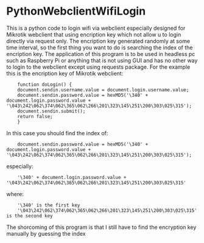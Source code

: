 # PythonWebclientWifiLogin
This is a python code to login wifi via webclient especially designed for Mikrotik webclient that using encription key which not allow u to login directly via request only. The encription key generated randomly at some time interval, so the first thing you want to do is searching the index of the encription key.
The application of this program is to be used in headless pc such as Raspberry Pi or anything that is not using GUI and has no other way to login to the webclient except using requests package.
For the example this is the encription key of Mikrotik webclient:

        function doLogin() {
        document.sendin.username.value = document.login.username.value;
        document.sendin.password.value = hexMD5('\340' + document.login.password.value + '\043\242\062\374\062\365\062\266\201\323\145\251\200\303\025\315');
        document.sendin.submit();
        return false;
        }

In this case you should find the index of:

        document.sendin.password.value = hexMD5('\340' + document.login.password.value + '\043\242\062\374\062\365\062\266\201\323\145\251\200\303\025\315');
        
especially:

        '\340' + document.login.password.value + '\043\242\062\374\062\365\062\266\201\323\145\251\200\303\025\315'
where:

        '\340' is the first key
        '\043\242\062\374\062\365\062\266\201\323\145\251\200\303\025\315' is the second key

The shorcoming of this program is that I still have to find the encryption key manually by guessing the index
